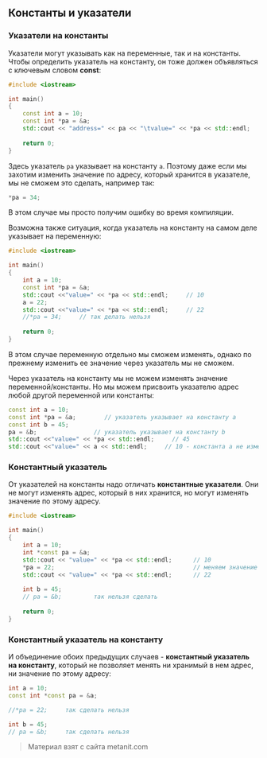 ## Константы и указатели

### Указатели на константы

Указатели могут указывать как на переменные, так и на константы. Чтобы определить указатель на константу, он тоже должен объявляться с ключевым словом **const**:

```cpp
#include <iostream>

int main()
{
    const int a = 10;
    const int *pa = &a;
    std::cout << "address=" << pa << "\tvalue=" << *pa << std::endl;
     
    return 0;
}
```

Здесь указатель `pa` указывает на константу `a`. Поэтому даже если мы захотим изменить значение по адресу, который хранится в указателе, мы не сможем это сделать, например так:

```cpp
*pa = 34;
```

В этом случае мы просто получим ошибку во время компиляции.

Возможна также ситуация, когда указатель на константу на самом деле указывает на переменную:

```cpp
#include <iostream>

int main()
{
    int a = 10;
    const int *pa = &a;
    std::cout <<"value=" << *pa << std::endl;     // 10
    a = 22;
    std::cout <<"value=" << *pa << std::endl;     // 22
    //*pa = 34;     // так делать нельзя
     
    return 0;
}
```

В этом случае переменную отдельно мы сможем изменять, однако по прежнему изменить ее значение через указатель мы не сможем.

Через указатель на константу мы не можем изменять значение переменной/константы. Но мы можем присвоить указателю адрес любой другой переменной или константы:

```cpp
const int a = 10;
const int *pa = &a;        // указатель указывает на константу a
const int b = 45;
pa = &b;                // указатель указывает на константу b
std::cout <<"value=" << *pa << std::endl;     // 45
std::cout <<"value=" << a << std::endl;     // 10 - константа a не изменяется
```

### Константный указатель

От указателей на константы надо отличать **константные указатели**. Они не могут изменять адрес, который в них хранится, но могут изменять значение по этому адресу.

```cpp
#include <iostream>

int main()
{
    int a = 10;
    int *const pa = &a;
    std::cout << "value=" << *pa << std::endl;      // 10
    *pa = 22;                                       // меняем значение
    std::cout << "value=" << *pa << std::endl;      // 22
 
    int b = 45;
    // pa = &b;         так нельзя сделать
     
    return 0;
}
```

### Константный указатель на константу

И объединение обоих предыдущих случаев - **константный указатель на константу**, который не позволяет менять ни хранимый в нем адрес, ни значение по этому адресу:

```cpp
int a = 10;
const int *const pa = &a;

//*pa = 22;     так сделать нельзя

int b = 45;
// pa = &b;     так сделать нельзя
```


> Материал взят с сайта metanit.com